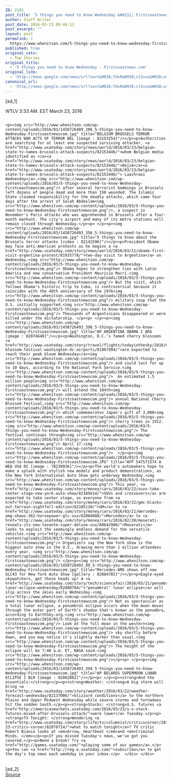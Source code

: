```yaml
---
ID: 2101
post_title: '5 things you need to know Wednesday &#8211; Firstcoastnews.com'
author: Staff Writer
post_date: 2016-03-23 09:48:13
post_excerpt: ""
layout: post
permalink: >
  https://www.whenitson.com/5-things-you-need-to-know-wednesday-firstcoastnews-com/
published: true
original_cats:
  - Top Stories
original_title:
  - '5 things you need to know Wednesday - Firstcoastnews.com'
original_link:
  - 'http://news.google.com/news/url?sa=t&#038;fd=R&#038;ct2=us&#038;usg=AFQjCNHHs2gZ57IShF5H6Kg98o4Kjcyv6w&#038;clid=c3a7d30bb8a4878e06b80cf16b898331&#038;cid=52779066523678&#038;ei=TmbyVpjCEYG0wAGJpJ6gDw&#038;url=http://www.firstcoastnews.com/news/nation-now/5-things-you-need-to-know-wednesday-8/97874738'
canonical_url:
  - 'http://news.google.com/news/url?sa=t&#038;fd=R&#038;ct2=us&#038;usg=AFQjCNHHs2gZ57IShF5H6Kg98o4Kjcyv6w&#038;clid=c3a7d30bb8a4878e06b80cf16b898331&#038;cid=52779066523678&#038;ei=TmbyVpjCEYG0wAGJpJ6gDw&#038;url=http://www.firstcoastnews.com/news/nation-now/5-things-you-need-to-know-wednesday-8/97874738'
---
```

 [ad_1]
<br><div id="mod-story" readability="77.599507085644">
				<!-- render left third party share bar style="background: url(../images/patterns/paper-noise.png) top left white;"-->
				<section class="story-utility-bar">
</section><!-- story headline --><section class="storytopbar-bucket story-headline-module">
				</section><!-- story top video --><!-- story create time --><section class="storytopbar-bucket story-byline-module" readability="28"><p>
			<span itemprop="name" class="asset-metabar-author asset-metabar-item">WTLV</span>
			<span class="asset-metabar-time asset-metabar-item nobyline">3:33 AM. EST March 23, 2016</span>
		</p>
	</section><!-- story body --><div class="asset-double-wide double-wide p402_premium" role="main" itemprop="articleBody" readability="58.166509285489">
									<div class="story-asset story-metadata-asset">
			<div class="article-metadata-wrap">
				<section class="storymetadata-bucket expandable-photo-module"><aside itemprop="associatedMedia" itemscope="" itemtype="http://schema.org/ImageObject" class="single-photo expandable-collapsed"><div class="image-wrap large-view">
							<img class="expand-img-horiz" itemprop="url" src="http://www.whenitson.com/wp-content/uploads/2016/03/5-things-you-need-to-know-Wednesday-Firstcoastnewscom.jpg" alt="" data-mycapture-src="http://www.whenitson.com/wp-content/uploads/2016/03/5-things-you-need-to-know-Wednesday-Firstcoastnewscom.jpg"/><span class="toggle"/>
							<meta itemprop="name" content=""/></div>
						<div class="image-wrap small-view">
							<img class="expand-img-horiz" itemprop="url" src="http://www.whenitson.com/wp-content/uploads/2016/03/5-things-you-need-to-know-Wednesday-Firstcoastnewscom.jpg" alt="" data-mycapture-src="http://www.whenitson.com/wp-content/uploads/2016/03/5-things-you-need-to-know-Wednesday-Firstcoastnewscom.jpg"/></div>
					</aside></section></div>
		</div>
	
															

															
							
														
							
					
																			
		
													
		
													
											
		
	    	
			
					
	<p><img src="http://www.whenitson.com/wp-content/uploads/2016/03/1458726489_206_5-things-you-need-to-know-Wednesday-Firstcoastnewscom.jpg" title="BELGIUM BRUSSELS TERROR ATTACKS WAR ACTS OF TERROR BEL [image : 82153254]"/></p><p>Authorities are searching for at least one suspected surviving attacker, <a href="http://www.usatoday.com/story/news/world/2016/03/23/belgian-state-tv-names-brussels-attack-suspects/82153446/">whom Belgian media identified as </a><a href="http://www.usatoday.com/story/news/world/2016/03/23/belgian-state-tv-names-brussels-attack-suspects/82153446/">Najim</a><a href="http://www.usatoday.com/story/news/world/2016/03/23/belgian-state-tv-names-brussels-attack-suspects/82153446/"> Laachraoi Wednesday</a>,<img src="http://www.whenitson.com/wp-content/uploads/2016/03/5-things-you-need-to-know-Wednesday-Firstcoastnewscom.png"/> after several terrorist bombings in Brussels left dozens of people dead and more than 150 wounded. The Islamic State claimed responsibility for the deadly attacks, which came four days after the arrest of Salah Abdeslam<img src="http://www.whenitson.com/wp-content/uploads/2016/03/5-things-you-need-to-know-Wednesday-Firstcoastnewscom.png"/>, a suspect in November's Paris attacks who was apprehended in Brussels after a four-month manhunt. The city's airport and many of its metro stations will remain closed through Wednesday.</p><p> </p><p><img src="http://www.whenitson.com/wp-content/uploads/2016/03/1458726493_356_5-things-you-need-to-know-Wednesday-Firstcoastnewscom.jpg" title="5 things to know about the Brussels terror attacks [video : 82142596]"/></p><p>President Obama may face anti-American protests as he begins a <a href="http://www.usatoday.com/story/news/world/2016/03/21/obama-first-visit-argentina-protest/81935778/">two-day visit to Argentina</a> on Wednesday.<img src="http://www.whenitson.com/wp-content/uploads/2016/03/5-things-you-need-to-know-Wednesday-Firstcoastnewscom.png"/> Obama hopes to strengthen ties with Latin America and new conservative President Mauricio Macri.<img src="http://www.whenitson.com/wp-content/uploads/2016/03/5-things-you-need-to-know-Wednesday-Firstcoastnewscom.png"/> But the visit, which follows Obama's historic trip to Cuba, is controversial because it coincides with the 40th anniversary of the 1976<img src="http://www.whenitson.com/wp-content/uploads/2016/03/5-things-you-need-to-know-Wednesday-Firstcoastnewscom.png"/> military coup that the U.S. initially supported.<img src="http://www.whenitson.com/wp-content/uploads/2016/03/5-things-you-need-to-know-Wednesday-Firstcoastnewscom.png"/> Thousands of Argentinians disappeared or were killed under the dictatorship. </p><p> </p><p><img src="http://www.whenitson.com/wp-content/uploads/2016/03/1458726493_398_5-things-you-need-to-know-Wednesday-Firstcoastnewscom.jpg" title="AP ARGENTINA OBAMA I ARG [image : 82074640]"/></p><p>Washington, D.C.’s famed cherry blossoms <a href="http://www.usatoday.com/story/travel/flights/todayinthesky/2016/03/18/cherry-blossom-festival-washington-dc-airports/81967994/">are expected to reach their peak bloom Wednesday</a><img src="http://www.whenitson.com/wp-content/uploads/2016/03/5-things-you-need-to-know-Wednesday-Firstcoastnewscom.png"/> and could last for up to 10 days, according to the National Park Service.<img src="http://www.whenitson.com/wp-content/uploads/2016/03/5-things-you-need-to-know-Wednesday-Firstcoastnewscom.png"/>  An estimated 1.5 million people<img src="http://www.whenitson.com/wp-content/uploads/2016/03/5-things-you-need-to-know-Wednesday-Firstcoastnewscom.png"/> will attend the 104th<img src="http://www.whenitson.com/wp-content/uploads/2016/03/5-things-you-need-to-know-Wednesday-Firstcoastnewscom.png"/> annual National Cherry Blossom Festival,<img src="http://www.whenitson.com/wp-content/uploads/2016/03/5-things-you-need-to-know-Wednesday-Firstcoastnewscom.png"/> which commemorates Japan's gift of 3,000<img src="http://www.whenitson.com/wp-content/uploads/2016/03/5-things-you-need-to-know-Wednesday-Firstcoastnewscom.png"/> cherry trees in 1912.<img src="http://www.whenitson.com/wp-content/uploads/2016/03/5-things-you-need-to-know-Wednesday-Firstcoastnewscom.png"/> The festival continues through<img src="http://www.whenitson.com/wp-content/uploads/2016/03/5-things-you-need-to-know-Wednesday-Firstcoastnewscom.png"/> April 17.<img src="http://www.whenitson.com/wp-content/uploads/2016/03/5-things-you-need-to-know-Wednesday-Firstcoastnewscom.png"/>  </p><p><img src="http://www.whenitson.com/wp-content/uploads/2016/03/5-things-you-need-to-know-Wednesday-Firstcoastnewscom.JPG" title="AFP 547571574 A WEA USA DC [image : 78230936]"/></p><p>The world's automakers hope to make a splash with stylish new models and product demonstrations, as the New York International Auto Show gets underway Wednesday.<img src="http://www.whenitson.com/wp-content/uploads/2016/03/5-things-you-need-to-know-Wednesday-Firstcoastnewscom.png"/> This year, <a href="http://www.usatoday.com/story/money/cars/2016/03/22/suvs-take-center-stage-new-york-auto-show/82105614/">SUVs and crossovers</a> are expected to take center stage, as everyone from <a href="http://www.usatoday.com/story/money/cars/2016/03/22/gmc-blacks-out-terrain-nightfall-edition/82105110/">GM</a> to <a href="http://www.usatoday.com/story/money/cars/2016/03/21/mercedes-amg-shows-362-horsepower-glc-suv/82084080/">Mercedes</a> to <a href="http://www.usatoday.com/story/money/cars/2016/02/20/maserati-reveals-its-new-levante-super-deluxe-suv/80642980/">Maserati</a> looks to exploit the seemingly endless demand for the versatile vehicles.<img src="http://www.whenitson.com/wp-content/uploads/2016/03/5-things-you-need-to-know-Wednesday-Firstcoastnewscom.png"/> Organizers say the New York show is the biggest auto show in the U.S., drawing more than 1 million attendees every year. <img src="http://www.whenitson.com/wp-content/uploads/2016/03/5-things-you-need-to-know-Wednesday-Firstcoastnewscom.png"/> </p><p><img src="http://www.whenitson.com/wp-content/uploads/2016/03/1458726493_89_5-things-you-need-to-know-Wednesday-Firstcoastnewscom.jpg" title="Mercedes-AMG shows off new GLC43 for New York Auto Show [gallery : 82084702]"/></p><p>Eagle-eyed skywatchers, get those heads up! A <a href="http://www.usatoday.com/story/tech/sciencefair/2016/03/21/penumbral-lunar-eclipse-wednesday/82080704/">"penumbral" lunar eclipse</a> will slip across the skies early Wednesday.<img src="http://www.whenitson.com/wp-content/uploads/2016/03/5-things-you-need-to-know-Wednesday-Firstcoastnewscom.png"/> Not as spectacular as a total lunar eclipse, a penumbral eclipse occurs when the moon moves through the outer part of Earth’s shadow that's known as the penumbra, according to EarthSky.org.<img src="http://www.whenitson.com/wp-content/uploads/2016/03/5-things-you-need-to-know-Wednesday-Firstcoastnewscom.png"/> Look at the full moon in the western<img src="http://www.whenitson.com/wp-content/uploads/2016/03/5-things-you-need-to-know-Wednesday-Firstcoastnewscom.png"/> sky shortly before dawn, and you may notice it's slightly darker than usual.<img src="http://www.whenitson.com/wp-content/uploads/2016/03/5-things-you-need-to-know-Wednesday-Firstcoastnewscom.png"/> The height of the eclipse will be 7:48 a.m. ET, NASA said.<img src="http://www.whenitson.com/wp-content/uploads/2016/03/5-things-you-need-to-know-Wednesday-Firstcoastnewscom.png"/></p><p> </p><p><img src="http://www.whenitson.com/wp-content/uploads/2016/03/1458726493_394_5-things-you-need-to-know-Wednesday-Firstcoastnewscom.jpg" title="AP BELARUS SUPERMOON LUNAR ECLIPSE I BLR [image : 82082082]"/></p><p> </p><p><strong>And the essentials:</strong></p><p><strong>Weather: </strong>A big storm will bring <a href="http://www.usatoday.com/story/weather/2016/03/22/weather-forecast-wednesday/82137006/">blizzard conditions</a> to the northern Plains and Upper Midwest Wednesday while severe storms and tornadoes hit the sodden South.</p><p><strong>Stocks: </strong>U.S. futures <a href="http://americasmarkets.usatoday.com/2016/03/23/u-s-stock-futures-mixed-after-brussels-attack/">were lower</a> Tuesday.</p><p><strong>TV Tonight: </strong>Wondering <a href="http://www.usatoday.com/story/life/tv/columnist/criticscorner/2016/03/23/march-23-critics-corner/82078714/">what to watch tonight</a>? TV critic Robert Bianco looks at <em>Arrow, Heartbeat </em>and <em>Criminal Minds. </em></p><p>If you missed Tuesday's news, we've got you covered.</p><p>Need a break? Try <a href="http://games.usatoday.com/">playing some of our games</a>.</p><p>You can <a href="http://reg.e.usatoday.com/">subscribe</a> to get the day's top news each weekday in your inbox.</p>  </div> </div>
<br>[ad_2]
<br><a href="http://news.google.com/news/url?sa=t&#038;fd=R&#038;ct2=us&#038;usg=AFQjCNHHs2gZ57IShF5H6Kg98o4Kjcyv6w&#038;clid=c3a7d30bb8a4878e06b80cf16b898331&#038;cid=52779066523678&#038;ei=TmbyVpjCEYG0wAGJpJ6gDw&#038;url=http://www.firstcoastnews.com/news/nation-now/5-things-you-need-to-know-wednesday-8/97874738">Source </a>